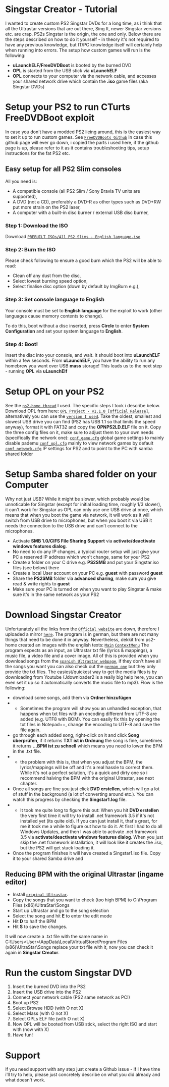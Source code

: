 # Singstar Creator - Tutorial

I wanted to create custom PS2 Singstar DVDs for a long time, as i think that all the Ultrastar versions that are out there, Sing It, newer Singstar versions etc. are crap.
PS2s Singstar is the origin, the one and only.
Below there are the steps described on how to do it yourself - in theory it's not required to have any previous knowledge, but IT/PC knowledge itself will certainly help when running into errors.
The setup how custom games will run is the following:
 - **uLaunchELF/FreeDVDBoot** is booted by the burned DVD
 - **OPL** is started from the USB stick via **uLaunchELF**
 - **OPL** connects to your computer via the network cable, and accesses your shared network drive which contain the **.iso** game files (aka Singstar DVDs)

# Setup your PS2 to run CTurts FreeDVDBoot exploit

In case you don't have a modded PS2 lieing around, this is the easiest way to set it up to run custom games.
See [`FreeDVDBoots Github`](https://github.com/CTurt/FreeDVDBoot)
In case this github page will ever go down, i copied the parts i used here, if the github page is up, please refer to it as it contains troubleshooting tips, setup instructions for the fat PS2 etc.

## Easy setup for all PS2 Slim consoles

All you need is:

- A compatible console (all PS2 Slim / Sony Bravia TV units are supported),
- A DVD (not a CD), preferably a DVD-R as other types such as DVD+RW put more strain on the PS2 laser,
- A computer with a built-in disc burner / external USB disc burner,

### Step 1: Download the ISO
Download [`PREBUILT ISOs/All PS2 Slims - English language.iso`](https://github.com/weathondev/SingstarCreatorTutorial/raw/main/All%20PS2%20Slims%20-%20English%20language.iso)

### Step 2: Burn the ISO
Please check following to ensure a good burn which the PS2 will be able to read:

- Clean off any dust from the disc,
- Select lowest burning speed option,
- Select finalise disc option (down by default by ImgBurn e.g.),

### Step 3: Set console language to English
Your console must be set to **English language** for the exploit to work (other languages cause memory contents to change).

To do this, boot without a disc inserted, press **Circle** to enter **System Configuration** and set your system language to **English**.

### Step 4: Boot!
Insert the disc into your console, and wait. It should boot into **uLaunchELF** within a few seconds.
From **uLaunchELF**, you have the ability to run any homebrew you want over USB **mass** storage!
This leads us to the next step - running **OPL** via **uLaunchElf**

# Setup OPL on your PS2

See the [`ps2-home thread`](https://www.ps2-home.com/forum/viewtopic.php?f=50&t=3692) I used. The specific steps I took i describe below.
Download OPL from here: [`OPL Project - v1.1.0 [Official Release]`](https://www.ps2-home.com/forum/viewtopic.php?t=11576), alternatively you can use the [`version I used`](https://github.com/weathondev/SingstarCreatorTutorial/raw/main/OPNPS2LD-v1.1.0-ifcaro_all-1791-5db29c2-2021-09-09.zip).
Take the oldest, smallest and slowest USB drive you can find (PS2 has USB 1.1 so that limits the speed anyway), format it with FAT32 and copy the **OPNPS2LD.ELF** file on it.
Copy the three config files on it, make sure to adjust them to your own needs (specifically the network one):
[`conf_game.cfg`](https://github.com/weathondev/SingstarCreatorTutorial/blob/main/conf_game.cfg) global game settings to mainly disable pademu
[`conf_opl.cfg`](https://github.com/weathondev/SingstarCreatorTutorial/blob/main/conf_opl.cfg) mainly to view network games by default
[`conf_network.cfg`](https://github.com/weathondev/SingstarCreatorTutorial/blob/main/conf_network.cfg) IP settings for PS2 and to point to the PC with samba shared folder

# Setup Samba shared folder on your Computer

Why not just USB? While it might be slower, which probably would be unnoticable for Singstar (except for initial loading time, roughly 1/3 slower), it can't work for Singstar as OPL can only use one USB drive at once, which means that when you boot the game via network, it will work as it will switch from USB drive to microphones, but when you boot it via USB it needs the connection to the USB drive and can't connect to the microphones.
- Activate **SMB 1.0/CIFS File Sharing Support** via **activate/deactivate windows features dialog**.
- No need to do any IP changes, a typical router setup will just give your PC a reserved IP address which won't change, same for your PS2
- Create a folder on your C drive e.g. **PS2SMB** and put your Singstar.iso files (see below) there
- Create a local User account on your PC e.g. **guest** with password **guest**
- Share the **PS2SMB** folder via **advanced sharing**, make sure you give read & write rights to **guest**
- Make sure your PC is turned on when you want to play Singstar & make sure it's in the same network as your PS2

# Download Singstar Creator

Unfortunately all the links from the [`Official website`](https://singstar-creator.de.tl/) are down, therefore I uploaded a mirror [`here`](https://github.com/weathondev/SingstarCreatorTutorial/releases/download/SingstarCreatorV3/SC+3.0.zip).
The program is in german, but there are not many things that need to be done it in anyway. Nevertheless, dekkit from ps2-home created an images with the english texts:
[`Main`](https://github.com/weathondev/SingstarCreatorTutorial/raw/main/MainPage_english.png)
[`ContextMenu`](https://github.com/weathondev/SingstarCreatorTutorial/raw/main/ContextMenu_english.png)
The program expects as an input, an Ultrastar txt file (lyrics & mappings), a music file, a video file and a cover image. All of this is provided when you download songs from the [`spanish Ultrastar webpage`](https://ultrastar-es.org/en), if they don't have all the songs you want you can also check out the [`german one`](http://usdb.animux.de/) but they only provide the txt files. The easiest/quickest way to get the media files is by downloading from Youtube (Jdownloader2 is a really big help here, you can even set it up so it automatically converts the music file to mp3).
Flow is the following: 
- download some songs, add them via **Ordner hinzufügen**
- - Sometimes the program will show you an unhandled exception, that happens when txt files with an encoding different from UTF-8 are added (e.g. UTF8 with BOM). You can easily fix this by opening the txt files in Notepad++, change the encoding to UTF-8 and save the file again.
- go through each added song, right-click on it and click **Song überprüfen**, if it returns **TXT ist in Ordnung** the song is fine, sometimes it returns **...BPM ist zu schnell** which means you need to lower the BPM in the .txt file.
- - the problem with this is, that when you adjust the BPM, the lyrics/mappings will be off and it's a real hassle to correct them. While it's not a perfect solution, it's a quick and dirty one so i recommend halving the BPM with the original Ultrastar, see next chapter.
- Once all songs are fine you just click **DVD erstellen**, which will go a lot of stuff in the background (a lot of converting around etc.). You can watch this progress by checking the **Singstar1.log** file.
- - It took me quite long to figure this out: When you hit **DVD erstellen** the very first time it will try to install .net framework 3.5 if it's not installed yet (its quite old). If you can just install it, that's great, for me it took me a while to figure out how to do it. At first I had to do all Windows Updates, and then I was able to activate .net framework 3.5 via **activate/deactivate windows features dialog**. When you just skip the .net framework installation, it will look like it creates the .iso, but the PS2 will get stuck loading it.
- Once the program finishes it will have created a Singstar1.iso file. Copy it to your shared Samba drive and 

## Reducing BPM with the original Ultrastar (ingame editor)

- Install [`original Ultrastar`](https://github.com/weathondev/SingstarCreatorTutorial/raw/main/UltraStar-0.5.2.exe).
- Copy the songs that you want to check (too high BPM) to C:\Program Files (x86)\UltraStar\Songs
- Start up Ultrastar and go to the song selection
- Select the song and hit **E** to enter the edit mode
- Hit **D** to half the BPM
- Hit **S** to save the changes.

It will now create a .txt file with the same name in 
C:\Users\<User>\AppData\Local\VirtualStore\Program Files (x86)\UltraStar\Songs
replace your txt file with it, now you can check it again in **Singstar Creator**.

# Run the custom Singstar DVD

1. Insert the burned DVD into the PS2
2. Insert the USB drive into the PS2
3. Connect your network cable (PS2 same network as PC!)
4. Boot up PS2
5. Select Browse HDD (with O not X)
6. Select Mass (with O not X)
7. Select OPLs ELF file (with O not X)
8. Now OPL will be booted from USB stick, select the right ISO and start with (now with X)
9. Have fun!

# Support

If you need support with any step just create a Github issue - if I have time i'll try to help, please just concretely describe on what you did already and what doesn't work.